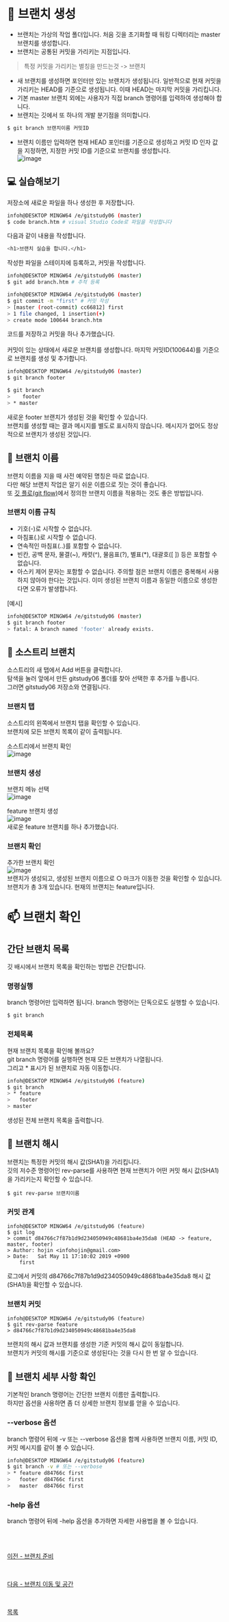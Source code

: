 #  :file_folder: 브랜치 생성
 - 브랜치는 가상의 작업 폴더입니다. 처음 깃을 초기화할 때 워킹 디렉터리는 master 브랜치를 생성합니다. <br>
 - 브랜치는 공통된 커밋을 가리키는 지점입니다. <br>
 > 특정 커밋을 가리키는 별칭을 만드는것 -> 브랜치 <br>
 - 새 브랜치를 생성하면 포인터만 있는 브랜치가 생성됩니다. 일반적으로 현재 커밋을 가리키는 HEAD를 기준으로 생성됩니다. 이때 HEAD는 마지막 커밋을 가리킵니다. <br>
 - 기본 master 브랜치 외에는 사용자가 직접 branch 명령어를 입력하여 생성해야 합니다. 
 - 브랜치는 깃에서 또 하나의 개발 분기점을 의미합니다. <br>
 
 ```bash
 $ git branch 브랜치이름 커밋ID
 ```
 - 브랜치 이름만 입력하면 현재 HEAD 포인터를 기준으로 생성하고 커밋 ID 인자 값을 지정하면, 지정한 커밋 ID를 기준으로 브랜치를 생성합니다. <br>
 ![image](https://user-images.githubusercontent.com/105197536/194741657-91d7aa0a-17ed-4c66-94d4-a538f326e96d.png) <br>
 
 ## :computer: 실습해보기 
 저장소에 새로운 파일을 하나 생성한 후 저장합니다.
 ```bash
 infoh@DESKTOP MINGW64 /e/gitstudy06 (master)
$ code branch.htm # visual Studio Code로 파일을 작성합니다
 ```
 다음과 같이 내용을 작성합니다.
 ```bash
 <h1>브랜치 실습을 합니다.</h1>
 ```
 작성한 파일을 스테이지에 등록하고, 커밋을 작성합니다.
```bash
infoh@DESKTOP MINGW64 /e/gitstudy06 (master)
$ git add branch.htm # 추적 등록

infoh@DESKTOP MINGW64 /e/gitstudy06 (master)
$ git commit -m "first" # 커밋 작성
> [master (root-commit) cc66812] first
> 1 file changed, 1 insertion(+)
> create mode 100644 branch.htm
```
 코드를 저장하고 커밋을 하나 추가했습니다.
 <br><br>
 커밋이 있는 상태에서 새로운 브랜치를 생성합니다. 마지막 커밋ID(100644)를 기준으로 브랜치를 생성 및 추가합니다.
 ```bash
 infoh@DESKTOP MINGW64 /e/gitstudy06 (master)
$ git branch footer

$ git branch
>    footer
> * master
```
새로운 footer 브랜치가 생성된 것을 확인할 수 있습니다. <br>
브랜치를 생성할 때는 결과 메시지를 별도로 표시하지 않습니다. 메시지가 없어도 정상적으로 브랜치가 생성된 것입니다.

## :speech_balloon: 브랜치 이름
브랜치 이름을 지을 때 사전 예약된 명칭은 따로 없습니다. <br>
다만 해당 브랜치 작업은 알기 쉬운 이름으로 짓는 것이 좋습니다. <br>
또 [깃 플로(git flow)](https://github.com/nvie/gitflow)에서 정의한 브랜치 이름을 적용하는 것도 좋은 방법입니다. <br>

### 브랜치 이름 규칙
- 기호(-)로 시작할 수 없습니다.
- 마침표(.)로 시작할 수 없습니다.
- 연속적인 마침표(..)를 포함할 수 없습니다.
- 빈칸, 공백 문자, 물결(~), 캐럿(^), 물음표(?), 별표(*), 대괄호([ ]) 등은 포함할 수 없습니다.
- 아스키 제어 문자는 포함할 수 없습니다. 주의할 점은 브랜치 이름은 중복해서 사용하지 않아야 한다는 것입니다. 이미 생성된 브랜치 이름과 동일한 이름으로 생성한다면 오류가 발생합니다.

[예시]
```bash
infoh@DESKTOP MINGW64 /e/gitstudy06 (master)
$ git branch footer
> fatal: A branch named 'footer' already exists.
```
## :palm_tree: 소스트리 브랜치
소스트리의 새 탭에서 Add 버튼을 클릭합니다. <br>
탐색을 눌러 앞에서 만든 gitstudy06 폴더를 찾아 선택한 후 추가를 누릅니다. <br>
그러면 gitstudy06 저장소와 연결됩니다. <br>
### 브랜치 탭
소스트리의 왼쪽에서 브랜치 탭을 확인할 수 있습니다. <br>
브랜치에 모든 브랜치 목록이 같이 출력됩니다. <br>

소스트리에서 브랜치 확인 <br>
![image](https://user-images.githubusercontent.com/105197536/194742498-f1cc169a-bab1-4fae-bfcd-50c11033b54a.png)

### 브랜치 생성
브랜치 메뉴 선택 <br>
![image](https://user-images.githubusercontent.com/105197536/194742553-7277b6b3-8970-4675-b9ff-3084124c511b.png) <br>

feature 브랜치 생성 <br>
![image](https://user-images.githubusercontent.com/105197536/194742573-b75a2541-3ea3-4b8c-9347-80429a7095ef.png) <br>
새로운 feature 브랜치를 하나 추가했습니다.

### 브랜치 확인
추가한 브랜치 확인 <br> 
![image](https://user-images.githubusercontent.com/105197536/194742666-73ff7b31-f742-4b53-99f7-89880c290309.png) <br>
브랜치가 생성되고, 생성된 브랜치 이름으로 ○ 마크가 이동한 것을 확인할 수 있습니다. <br>
브랜치가 총 3개 있습니다. 현재의 브랜치는 feature입니다. <br>

# :mailbox: 브랜치 확인

## 간단 브랜치 목록
깃 배시에서 브랜치 목록을 확인하는 방법은 간단합니다.

### 명령실행
branch 명령어만 입력하면 됩니다. branch 명령어는 단독으로도 실행할 수 있습니다. <br>
```bash
$ git branch
```
### 전체목록
현재 브랜치 목록을 확인해 볼까요? <br> 
git branch 명령어를 실행하면 현재 모든 브랜치가 나열됩니다. <br>
그리고 * 표시가 된 브랜치로 자동 이동합니다. <br>
```bash
infoh@DESKTOP MINGW64 /e/gitstudy06 (feature)
$ git branch
> * feature
>   footer
> master
```
생성된 전체 브랜치 목록을 출력합니다.

## :pushpin: 브랜치 해시
브랜치는 특정한 커밋의 해시 값(SHA1)을 가리킵니다. <br>
깃의 저수준 명령어인 rev-parse를 사용하면 현재 브랜치가 어떤 커밋 해시 값(SHA1)을 가리키는지 확인할 수 있습니다. <br>
```
$ git rev-parse 브랜치이름
```

### 커밋 관계
```
infoh@DESKTOP MINGW64 /e/gitstudy06 (feature)
$ git log
> commit d84766c7f87b1d9d234050949c48681ba4e35da8 (HEAD -> feature, master, footer)
> Author: hojin <infohojin@gmail.com>
> Date:   Sat May 11 17:10:02 2019 +0900
    first
```
로그에서 커밋의 d84766c7f87b1d9d234050949c48681ba4e35da8 해시 값(SHA1)을 확인할 수 있습니다. <br>

### 브랜치 커밋
```
infoh@DESKTOP MINGW64 /e/gitstudy06 (feature)
$ git rev-parse feature
> d84766c7f87b1d9d234050949c48681ba4e35da8
```
브랜치의 해시 값과 브랜치를 생성한 기준 커밋의 해시 값이 동일합니다. <br>
브랜치가 커밋의 해시를 기준으로 생성된다는 것을 다시 한 번 알 수 있습니다. <br>

## :bookmark_tabs: 브랜치 세부 사항 확인
기본적인 branch 명령어는 간단한 브랜치 이름만 출력합니다. <br>
하지만 옵션을 사용하면 좀 더 상세한 브랜치 정보를 얻을 수 있습니다. <br>

### --verbose 옵션
branch 명령어 뒤에 -v 또는 --verbose 옵션을 함께 사용하면 브랜치 이름, 커밋 ID, 커밋 메시지를 같이 볼 수 있습니다. <br>
```bash
infoh@DESKTOP MINGW64 /e/gitstudy06 (feature)
$ git branch -v # 또는 --verbose
> * feature d84766c first
>   footer  d84766c first
>   master  d84766c first
```

### -help 옵션
branch 명령어 뒤에 -help 옵션을 추가하면 자세한 사용법을 볼 수 있습니다.

<br><br>

[이전 - 브랜치 준비](6주차1,2.md)

<br>

[다음 - 브랜치 이동 및 공간](6-5,6.md)

<br>

[목록](README.md)
